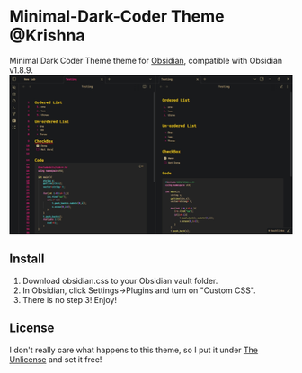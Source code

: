# Minimal-Dark-Coder Theme @Krishna
Minimal Dark Coder Theme theme for [Obsidian](https://obsidian.md/), compatible with Obsidian v1.8.9.
![Screenshot](./screenshot.jpg)

## Install
1. Download obsidian.css to your Obsidian vault folder.
2. In Obsidian, click Settings->Plugins and turn on "Custom CSS".
3. There is no step 3! Enjoy!

## License
I don't really care what happens to this theme, so I put it under [The Unlicense](./LICENSE) and set it free!
